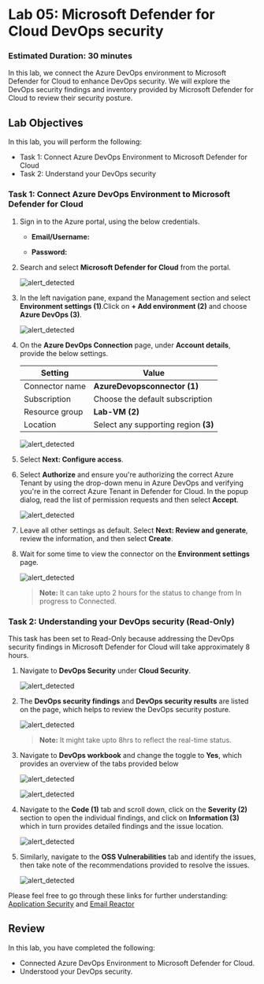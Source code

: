# Lab 05: Microsoft Defender for Cloud DevOps security 
### Estimated Duration: 30 minutes

In this lab, we connect the Azure DevOps environment to Microsoft Defender for Cloud to enhance DevOps security. We will explore the DevOps security findings and inventory provided by Microsoft Defender for Cloud to review their security posture.

## Lab Objectives

In this lab, you will perform the following:

- Task 1: Connect Azure DevOps Environment to Microsoft Defender for Cloud
- Task 2: Understand your DevOps security

<!-- ## Architecture Diagram

  ![AD](media/ard05.png) -->

### Task 1: Connect Azure DevOps Environment to Microsoft Defender for Cloud

1. Sign in to the Azure portal, using the below credentials.

   - **Email/Username:** <inject key="AzureAdUserEmail"></inject>

   - **Password:** <inject key="AzureAdUserPassword"></inject>

1. Search and select **Microsoft Defender for Cloud** from the portal.

    ![alert_detected](media/mls2.png)

1. In the left navigation pane, expand the Management section and  select **Environment settings (1)**.Click on **+ Add environment (2)**  and choose **Azure DevOps (3)**.

    ![alert_detected](media/ghas1.png)

1. On the **Azure DevOps Connection** page, under **Account details**, provide the below settings.

   | Setting  | Value |
   -----------|---------
   | Connector name | **AzureDevopsconnector (1)** |
   | Subscription | Choose the default subscription |
   | Resource group | **Lab-VM (2)** |
   | Location | Select any supporting region **(3)** |

    ![alert_detected](media/advlab52.png)

1. Select **Next: Configure access**.

1. Select **Authorize** and ensure you're authorizing the correct Azure Tenant by using the drop-down menu in Azure DevOps and verifying you're in the correct Azure Tenant in Defender for Cloud. In the popup dialog, read the list of permission requests and then select **Accept**.

    ![alert_detected](media/advlab53.png)

1. Leave all other settings as default. Select **Next: Review and generate**, review the information, and then select **Create**.

1. Wait for some time to view the connector on the **Environment settings** page.

    ![alert_detected](media/advlab54.png)

    >**Note:** It can take upto 2 hours for the status to change from In progress to Connected.

    <validation step="c52850e5-7c62-4d01-a624-175043de84b6" />

### Task 2: Understanding your DevOps security (Read-Only)

This task has been set to Read-Only because addressing the DevOps security findings in Microsoft Defender for Cloud will take approximately 8 hours.

1. Navigate to **DevOps Security** under **Cloud Security**.

    ![alert_detected](media/advlab55.png)

1. The **DevOps security findings** and **DevOps security results** are listed on the page, which helps to review the DevOps security posture.

    ![alert_detected](media/m51.png)

   >**Note:** It might take upto 8hrs to reflect the real-time status.

1. Navigate to **DevOps workbook** and change the toggle to **Yes**, which provides an overview of the tabs provided below

    ![alert_detected](media/m55.png)

    ![alert_detected](media/m52.png)

1. Navigate to the **Code (1)** tab and scroll down, click on the **Severity (2)** section to open the individual findings, and click on **Information (3)** which in turn provides detailed findings and the issue location.

    ![alert_detected](media/m53.png)

1. Similarly, navigate to the **OSS Vulnerabilities** tab and identify the issues, then take note of the recommendations provided to resolve the issues.

    ![alert_detected](media/m54.png)

 Please feel free to go through these links for further understanding: [Application Security](https://info.microsoft.com/US-DevOps-VDEO-FY24-02Feb-12-GitHub-and-AI-A-Powerful-Duo-for-Application-Security-Testing-SRGCM11732_LP01-Registration---Form-in-Body.html) and [Email Reactor](https://developer.microsoft.com/en-us/reactor/series/S-1311/?wt.mc_id=promotional_S-1311_email_reactor)

## Review
In this lab, you have completed the following:

-  Connected Azure DevOps Environment to Microsoft Defender for Cloud.
-  Understood your DevOps security.
